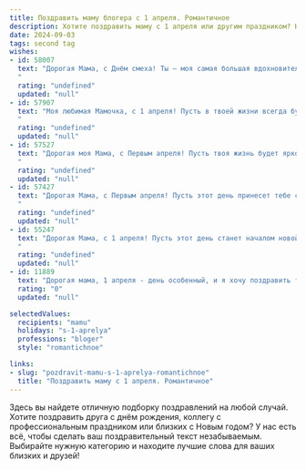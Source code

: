 ```yaml
---
title: Поздравить маму блогера с 1 апреля. Романтичное
description: Хотите поздравить маму с 1 апреля или другим праздником? Наш ИИ создаст незабываемое поздравление, а вы обязательно выделитесь среди других.  
date: 2024-09-03
tags: second tag
wishes:
- id: 58007
  text: "Дорогая Мама, с Днём смеха! Ты — моя самая большая вдохновительница, самая яркая звезда в моем блогерском небосклоне. Пусть твоя жизнь всегда будет полна творческих идей, искренних улыбок  и  радостных моментов! 🥰
  "
  rating: "undefined"
  updated: "null"
- id: 57907
  text: "Моя любимая Мамочка, с 1 апреля! Пусть в твоей жизни всегда будет место для ярких красок, искренних улыбок и самых невероятных идей, как в твоем блоге. Ты – источник вдохновения, моя муза, моя самая большая любовь. С праздником!
  "
  rating: "undefined"
  updated: "null"
- id: 57527
  text: "Дорогая моя Мама, с Первым апреля! Пусть твоя жизнь будет яркой, как твой блог, и полной любви, как твой талант! 💖
  "
  rating: "undefined"
  updated: "null"
- id: 57427
  text: "Дорогая Мама, с Первым апреля! Пусть этот день принесет тебе столько же ярких и позитивных эмоций, сколько ты сама излучаешь своим творчеством. Ты — настоящая звезда блога, наполняющая мир своим талантом и вдохновением. Спасибо за то, что ты есть, за твою нежность, заботу и искренность. Ты моя самая главная муза, мой светлый ангел! С любовью, твой/твоя...
  "
  rating: "undefined"
  updated: "null"
- id: 55247
  text: "Дорогая Мама, с 1 апреля! Пусть этот день станет началом новой главы в твоей блогерской судьбе, наполненной яркими моментами, вдохновением и любовью. Твоя искренность и талант завораживают, а твой блог - настоящее произведение искусства. Желаю тебе бесконечного вдохновения, много-много лайков и самых преданных читателей! ❤️
  "
  rating: "undefined"
  updated: "null"
- id: 11889
  text: "Дорогая мама, 1 апреля - день особенный, и я хочу поздравить тебя с этим чудесным праздником! Знаешь, как много вдохновения и сил ты даришь мне каждый день, работая таким талантливым блогером. Твои истории и эмоции захватывают сердца тысяч людей, и я безумно горжусь тобой. Пусть этот день принесет тебе столько же радости и вдохновения, сколько ты даришь другим. Люблю тебя и желаю тебе всего самого лучшего! С праздником, мамочка!"
  rating: "0"
  updated: "null"

selectedValues:
  recipients: "mamu"
  holidays: "s-1-aprelya"
  professions: "bloger"
  style: "romantichnoe"

links:
- slug: "pozdravit-mamu-s-1-aprelya-romantichnoe"
  title: "Поздравить маму с 1 апреля. Романтичное"
---
```


Здесь вы найдете отличную подборку поздравлений на любой случай. 
Хотите поздравить друга с днём рождения, коллегу с профессиональным праздником или близких с Новым годом? У нас есть всё, чтобы сделать ваш поздравительный текст незабываемым. Выбирайте нужную категорию и находите лучшие слова для ваших близких и друзей!
